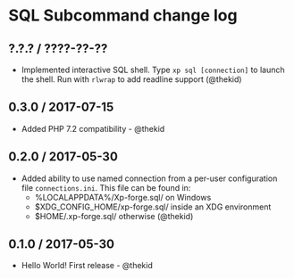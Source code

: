 SQL Subcommand change log
=========================

## ?.?.? / ????-??-??

* Implemented interactive SQL shell. Type `xp sql [connection]` to launch
  the shell. Run with `rlwrap` to add readline support
  (@thekid)

## 0.3.0 / 2017-07-15

* Added PHP 7.2 compatibility - @thekid

## 0.2.0 / 2017-05-30

* Added ability to use named connection from a per-user configuration
  file `connections.ini`. This file can be found in:
  - %LOCALAPPDATA%/Xp-forge.sql/ on Windows
  - $XDG_CONFIG_HOME/xp-forge.sql/ inside an XDG environment
  - $HOME/.xp-forge.sql/ otherwise
  (@thekid)

## 0.1.0 / 2017-05-30

* Hello World! First release - @thekid